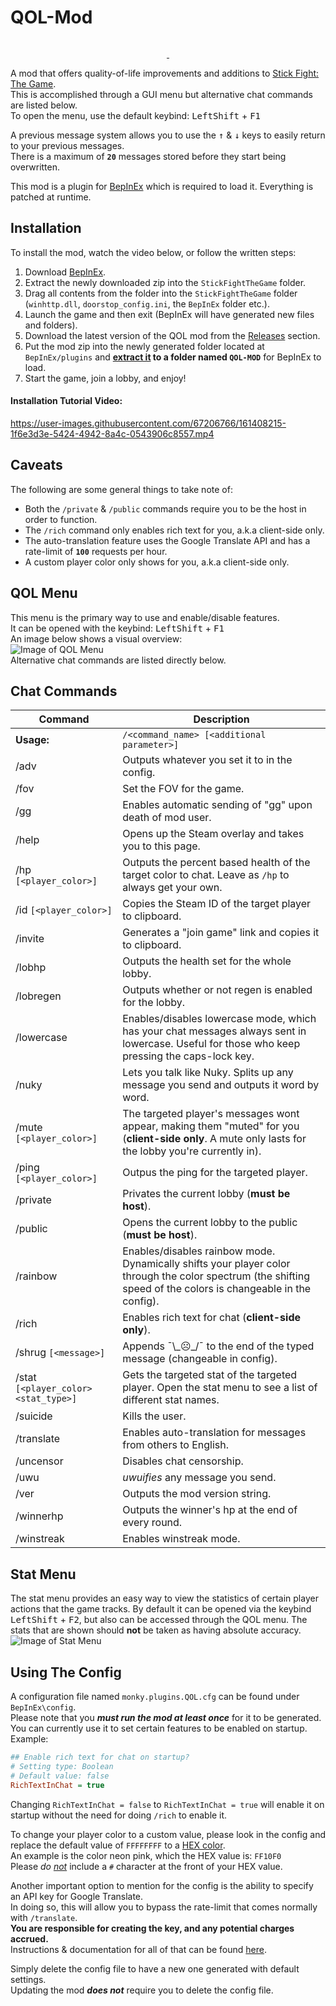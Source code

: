 # QOL-Mod
<p style="text-align: center;">
  <a href="https://forthebadge.com">
    <img src="https://forthebadge.com/images/badges/made-with-c-sharp.svg" alt="">
  </a>
</p>
<p style="text-align: center;">
  <a href="https://github.com/Mn0ky/QOL-Mod/releases/latest">
    <img src="https://img.shields.io/github/downloads/Mn0ky/QOL-Mod/total?label=Github%20downloads&logo=github" alt="">
  </a>
  <a href="https://www.gnu.org/licenses/lgpl-3.0">
    <img src="https://img.shields.io/badge/License-LGPL_v3-blue.svg" alt="">
  </a>
</p>

A mod that offers quality-of-life improvements and additions to [Stick Fight: The Game](https://store.steampowered.com/app/674940/Stick_Fight_The_Game/).<br/>
This is accomplished through a GUI menu but alternative chat commands are listed below.<br/>
To open the menu, use the default keybind: <kbd>LeftShift</kbd> + <kbd>F1</kbd><br/>

A previous message system allows you to use the <kbd>↑</kbd> & <kbd>↓</kbd> keys to easily return to your previous messages.<br/>
There is a maximum of **``20``** messages stored before they start being overwritten.<br/>

This mod is a plugin for [BepInEx](https://github.com/BepInEx/BepInEx) which is required to load it. Everything is patched at runtime.<br/>

## Installation

To install the mod, watch the video below, or follow the written steps:<br/> 
  1)  Download [BepInEx](https://github.com/BepInEx/BepInEx/releases/download/v5.4.19/BepInEx_x86_5.4.19.0.zip).
  2)  Extract the newly downloaded zip into the ``StickFightTheGame`` folder.
  3)  Drag all contents from the folder into the ``StickFightTheGame`` folder (``winhttp.dll``, ``doorstop_config.ini``, the ``BepInEx`` folder etc.).
  4)  Launch the game and then exit (BepInEx will have generated new files and folders).
  5)  Download the latest version of the QOL mod from the [Releases](https://github.com/Mn0ky/QOL-Mod/releases/latest) section.
  6)  Put the mod zip into the newly generated folder located at ``BepInEx/plugins`` and **<ins>extract it</ins> to a folder named ``QOL-MOD``** for BepInEx to load.
  7)  Start the game, join a lobby, and enjoy!

#### Installation Tutorial Video:

https://user-images.githubusercontent.com/67206766/161408215-1f6e3d3e-5424-4942-8a4c-0543906c8557.mp4

## Caveats

The following are some general things to take note of:
  - Both the ``/private`` & ``/public`` commands require you to be the host in order to function.
  - The ``/rich`` command only enables rich text for you, a.k.a client-side only.
  - The auto-translation feature uses the Google Translate API and has a rate-limit of **``100``** requests per hour.
  - A custom player color only shows for you, a.k.a client-side only.

## QOL Menu

This menu is the primary way to use and enable/disable features.<br/>
It can be opened with the keybind: <kbd>LeftShift</kbd> + <kbd>F1</kbd><br/>
An image below shows a visual overview:<br/>
![Image of QOL Menu](https://i.ibb.co/pXhrfN7/menu-v14.png)<br/>
Alternative chat commands are listed directly below.
## Chat Commands

| Command                                    | Description                                                                                                                                                    |
|--------------------------------------------|----------------------------------------------------------------------------------------------------------------------------------------------------------------|
| **Usage:**		                               | ```/<command_name> [<additional parameter>]```                                                                                                                 |
| /adv		                                     | Outputs whatever you set it to in the config.                                                                                                                  |
| /fov                                       | Set the FOV for the game.                                                                                                                                      |
| /gg		                                      | Enables automatic sending of "gg" upon death of mod user.                                                                                                      |
| /help		                                    | Opens up the Steam overlay and takes you to this page.                                                                                                         |
| /hp	```[<player_color>]```	                | Outputs the percent based health of the target color to chat. Leave as ``/hp`` to always get your own.                                                         |
| /id	```[<player_color>]```		               | Copies the Steam ID of the target player to clipboard.                                                                                                         |
| /invite		                                  | Generates a "join game" link and copies it to clipboard.                                                                                                       |
| /lobhp		                                   | Outputs the health set for the whole lobby.                                                                                                                    |
| /lobregen		                                | Outputs whether or not regen is enabled for the lobby.                                                                                                         |
| /lowercase		                               | Enables/disables lowercase mode, which has your chat messages always sent in lowercase. Useful for those who keep pressing the caps-lock key.                  |
| /nuky		                                    | Lets you talk like Nuky. Splits up any message you send and outputs it word by word.                                                                           |
| /mute ```[<player_color>]```		             | The targeted player's messages wont appear, making them "muted" for you (**client-side only**. A mute only lasts for the lobby you're currently in).           |
| /ping ```[<player_color>]```		             | Outpus the ping for the targeted player.                                                                                                                       |
| /private		                                 | Privates the current lobby (**must be host**).                                                                                                                 |
| /public		                                  | Opens the current lobby to the public (**must be host**).                                                                                                      |
| /rainbow		                                 | Enables/disables rainbow mode. Dynamically shifts your player color through the color spectrum (the shifting speed of the colors is changeable in the config). |
| /rich		                                    | Enables rich text for chat (**client-side only**).                                                                                                             |
| /shrug ```[<message>]```		                 | Appends ¯\\\_☹\_/¯ to the end of the typed message (changeable in config).                                                                                     |
| /stat ```[<player_color> <stat_type>]```		 | Gets the targeted stat of the targeted player. Open the stat menu to see a list of different stat names.                                                       |
| /suicide                                   | Kills the user.                                                                                                                                                |
| /translate		                               | Enables auto-translation for messages from others to English.                                                                                                  |
| /uncensor		                                | Disables chat censorship.                                                                                                                                      |
| /uwu		                                     | *uwuifies* any message you send.                                                                                                                               |
| /ver		                                     | Outputs the mod version string.                                                                                                                                | /winnerhp                                    | Outputs the winner's hp at the end of every round.                                                                                                                                |
| /winnerhp                                  | Outputs the winner's hp at the end of every round.                                                                                                             |                                                                                                                                                                |
| /winstreak		                               | Enables winstreak mode.                                                                                                                                        |

## Stat Menu

The stat menu provides an easy way to view the statistics of certain player actions that the game tracks. By default it can be opened via the keybind <kbd>LeftShift</kbd> + <kbd>F2</kbd>, but also can be accessed through the QOL menu. The stats that are shown should **not** be taken as having absolute accuracy.<br/>
![Image of Stat Menu](https://i.ibb.co/txjYmP7/statmenu.png)

## Using The Config

A configuration file named ``monky.plugins.QOL.cfg`` can be found under ``BepInEx\config``.<br/>
Please note that you ___must run the mod at least once___ for it to be generated.<br/>
You can currently use it to set certain features to be enabled on startup.<br/>
Example: 
```cfg
## Enable rich text for chat on startup?
# Setting type: Boolean
# Default value: false
RichTextInChat = true
```
Changing ``RichTextInChat = false`` to ``RichTextInChat = true`` will enable it on startup without the need for doing ``/rich`` to enable it.<br/>

To change your player color to a custom value, please look in the config and replace the default value of ``FFFFFFFF`` to a [HEX color](https://g.co/kgs/qJMEDR).<br/>
An example is the color neon pink, which the HEX value is: ``FF10F0``<br/>
Please *do <ins>not</ins>* include a ``#`` character at the front of your HEX value.

Another important option to mention for the config is the ability to specify an API key for Google Translate.<br/>
In doing so, this will allow you to bypass the rate-limit that comes normally with ``/translate``.<br/> 
**You are responsible for creating the key, and any potential charges accrued.**<br/>
Instructions & documentation for all of that can be found [here](https://cloud.google.com/translate).<br/>

Simply delete the config file to have a new one generated with default settings.<br/>
Updating the mod ***does not*** require you to delete the config file.
